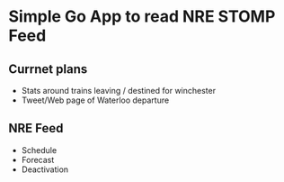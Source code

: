# Simple Go App to read NRE STOMP Feed
## Currnet plans
  - Stats around trains leaving / destined for winchester
  - Tweet/Web page of Waterloo departure

## NRE Feed
  - Schedule
  - Forecast
  - Deactivation
